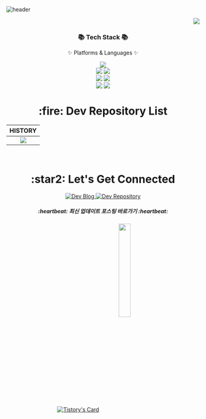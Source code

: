 ![header](https://capsule-render.vercel.app/api?type=soft&color=auto&height=150&section=header&text=gimeast&fontSize=70&animation=twinkling)

<div align=right>
	<a href="https://hits.seeyoufarm.com"><img src="https://hits.seeyoufarm.com/api/count/incr/badge.svg?url=https%3A%2F%2Fgithub.com%2Fgimeast&count_bg=%233D3B3B&title_bg=%23E7DFDF&icon=&icon_color=%23585656&title=hits&edge_flat=false"/></a>
</div>
<div align=center>
  <h3>📚 Tech Stack 📚</h3>
  <p>✨ Platforms & Languages ✨</p>
</div>
<div align="center">
  <img src="https://img.shields.io/badge/Java-007396?style=flat&logo=Conda-Forge&logoColor=white" />
  <br>
  <img src="https://img.shields.io/badge/Spring-6DB33F?style=flat&logo=Spring&logoColor=white" />
  <img src="https://img.shields.io/badge/springboot-6DB33F?style=flat&logo=springboot&logoColor=white" />
  <br>
  <img src="https://img.shields.io/badge/hibernate-59666C?style=flat&logo=hibernate&logoColor=white" />
  <img src="https://img.shields.io/badge/Mybatis-000000?style=flat&logo=Fluentd&logoColor=white" />
  <br>
  <img src="https://img.shields.io/badge/MySQL-4479A1?style=flat&logo=MySQL&logoColor=white" />
  <img src="https://img.shields.io/badge/MariaDB-003545?style=flat&logo=MariaDB&logoColor=white" />
</div>

<div align="center">
  <h1 align="center">:fire: Dev Repository List</h1>

  | HISTORY |
  | :---:        |
  | [<img src="https://img.shields.io/badge/WIKI-black?style=for-the-badge&logoColor=white"/>](https://github.com/gimeast/wiki) |

  <br />
<!--
  | Project Name |
  | :---:        |
  | [<img src="https://img.shields.io/badge/2023_project-black?style=for-the-badge&logoColor=white"/>](https://github.com/gimeast/2023_project) |
  <br />
-->  

  <h1 align="center">:star2: Let's Get Connected</h1>

  <a href="https://gimeast.tistory.com/">
    <img alt=" Dev Blog" src="https://img.shields.io/badge/Dev Blog-black?style=for-the-badge&logo=Dev Blog&logoColor=white">
  </a>
  <a href="https://github.com/gimeast?tab=repositories" target="_blank">
    <img alt="Dev Repository" src="https://img.shields.io/badge/Dev Repository-black.svg?&style=for-the-badge&logo=Dev Repository&logoColor=white" />
  </a>  
  
  <h5 align="center">:heartbeat: 최신 업데이트 포스팅 바로가기 :heartbeat:</h5>
  
  [![Tistory's Card](https://github-readme-tistory-card.vercel.app/api?name=gimeast)](https://gimeast.tistory.com/)
	<img width="25%" align="center" src="https://github.com/gimeast/springsecurity_in_action/assets/122797364/14c9c1a8-9997-4675-9323-280ae3e54abe" />
  <br />
</div>
